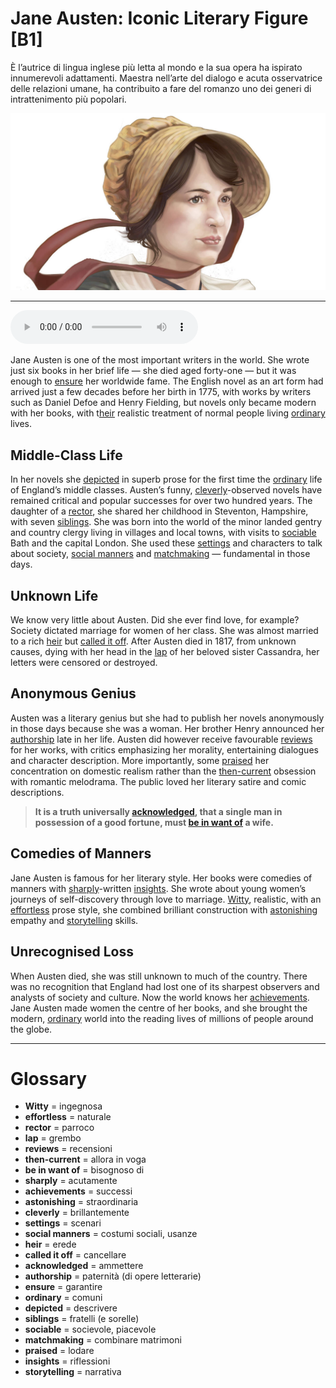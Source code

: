 # Jane Austen: Iconic Literary Figure   [B1]

È l’autrice di lingua inglese più letta al mondo e la sua opera ha ispirato innumerevoli adattamenti. Maestra nell’arte del dialogo e acuta osservatrice delle relazioni umane, ha contribuito a fare del romanzo uno dei generi di intrattenimento più popolari.

![](Jane%20Austen%20Iconic%20Literary%20Figure.jpg)

--------------

<div>
<audio controls autoplay>
    <source src="https://raw.githubusercontent.com/dartie/knowledge-base/main/English/SpeakUp/2023-03/Jane%20Austen%20Iconic%20Literary%20Figure.mp3" type="audio/mpeg">
</audio>
</div>


Jane Austen is one of the most important writers in the world. She wrote just six books in her brief life — she died aged forty-one — but it was enough to [ensure](## "garantire") her worldwide fame. The English novel as an art form had arrived just a few decades before her birth in 1775, with works by writers such as Daniel Defoe and Henry Fielding, but novels only became modern with her books, with t[heir](## "erede") realistic treatment of normal people living [ordinary](## "comuni") lives. 

## Middle-Class Life
In her novels she [depicted](## "descrivere") in superb prose for the first time the [ordinary](## "comuni") life of England’s middle classes. Austen’s funny, [cleverly](## "brillantemente")-observed novels have remained critical and popular successes for over two hundred years. The daughter of a [rector](## "parroco"), she shared her childhood in Steventon, Hampshire, with seven [siblings](## "fratelli (e sorelle)"). She was born into the world of the minor landed gentry and country clergy living in villages and local towns, with visits to [sociable](## "socievole, piacevole") Bath and the capital London. She used these [settings](## "scenari") and characters to talk about society, [social manners](## "costumi sociali, usanze") and [matchmaking](## "combinare matrimoni") — fundamental in those days.

## Unknown Life
We know very little about Austen. Did she ever find love, for example? Society dictated marriage for women of her class. She was almost married to a rich [heir](## "erede") but [called it off](## "cancellare"). After Austen died in 1817, from unknown causes, dying with her head in the [lap](## "grembo") of her beloved sister Cassandra, her letters were censored or destroyed.

## Anonymous Genius
Austen was a literary genius but she had to publish her novels anonymously in those days because she was a woman. Her brother Henry announced her [authorship](## "paternità (di opere letterarie)") late in her life. Austen did however receive favourable [reviews](## "recensioni") for her works, with critics emphasizing her morality, entertaining dialogues and character description. More importantly, some [praised](## "lodare") her concentration on domestic realism rather than the [then-current](## "allora in voga") obsession with romantic melodrama. The public loved her literary satire and comic descriptions.


>**It is a truth universally [acknowledged](## "ammettere"), that a single man in possession of a good fortune, must [be in want of](## "bisognoso di") a wife.**




## Comedies of Manners
Jane Austen is famous for her literary style. Her books were comedies of manners with [sharply](## "acutamente")-written [insights](## "riflessioni"). She wrote about young women’s journeys of self-discovery through love to marriage. [Witty](## "ingegnosa"), realistic, with an [effortless](## "naturale") prose style, she combined brilliant construction with [astonishing](## "straordinaria") empathy and [storytelling](## "narrativa") skills. 

## Unrecognised Loss
When Austen died, she was still unknown to much of the country. There was no recognition that England had lost one of its sharpest observers and analysts of society and culture. Now the world knows her [achievements](## "successi"). Jane Austen made women the centre of her books, and she brought the modern, [ordinary](## "comuni") world into the reading lives of millions of people around the globe.

--------------

<div style = "display:block; clear:both; page-break-after:always;"></div>

# Glossary
* **Witty** = ingegnosa
* **effortless** = naturale
* **rector** = parroco
* **lap** = grembo
* **reviews** = recensioni
* **then-current** = allora in voga
* **be in want of** = bisognoso di
* **sharply** = acutamente
* **achievements** = successi
* **astonishing** = straordinaria
* **cleverly** = brillantemente
* **settings** = scenari
* **social manners** = costumi sociali, usanze
* **heir** = erede
* **called it off** = cancellare
* **acknowledged** = ammettere
* **authorship** = paternità (di opere letterarie)
* **ensure** = garantire
* **ordinary** = comuni
* **depicted** = descrivere
* **siblings** = fratelli (e sorelle)
* **sociable** = socievole, piacevole
* **matchmaking** = combinare matrimoni
* **praised** = lodare
* **insights** = riflessioni
* **storytelling** = narrativa
